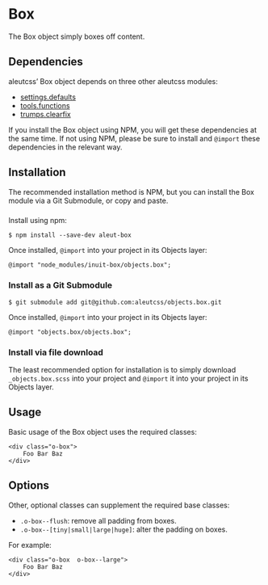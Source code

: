 # Box

The Box object simply boxes off content.

## Dependencies

aleutcss’ Box object depends on three other aleutcss modules:

* [settings.defaults](https://github.com/aleutcss/settings.defaults)
* [tools.functions](https://github.com/aleutcss/tools.functions)
* [trumps.clearfix](https://github.com/aleutcss/trumps.clearfix)

If you install the Box object using NPM, you will get these dependencies at
the same time. If not using NPM, please be sure to install and `@import` these
dependencies in the relevant way.

## Installation

The recommended installation method is NPM, but you can install the Box
module via a Git Submodule, or copy and paste.

### 

Install using npm:

    $ npm install --save-dev aleut-box

Once installed, `@import` into your project in its Objects layer:

    @import "node_modules/inuit-box/objects.box";

### Install as a Git Submodule

    $ git submodule add git@github.com:aleutcss/objects.box.git

Once installed, `@import` into your project in its Objects layer:

    @import "objects.box/objects.box";

### Install via file download

The least recommended option for installation is to simply download
`_objects.box.scss` into your project and `@import` it into your project in
its Objects layer.

## Usage

Basic usage of the Box object uses the required classes:

    <div class="o-box">
        Foo Bar Baz
    </div>

## Options

Other, optional classes can supplement the required base classes:

* `.o-box--flush`: remove all padding from boxes.
* `.o-box--[tiny|small|large|huge]`: alter the padding on boxes.

For example:

    <div class="o-box  o-box--large">
        Foo Bar Baz
    </div>
